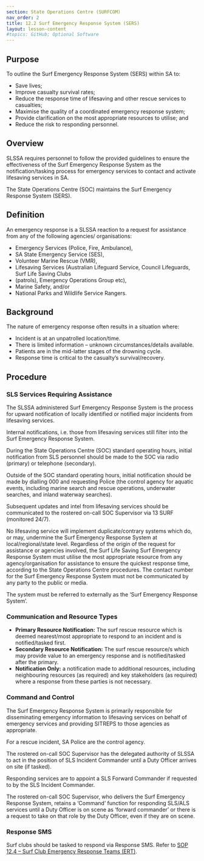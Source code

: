 ```yaml
---
section: State Operations Centre (SURFCOM)
nav_order: 2
title: 12.2 Surf Emergency Response System (SERS)
layout: lesson-content
#topics: GitHub; Optional Software
---
```


## Purpose

To outline the Surf Emergency Response System (SERS) within SA to:

- Save lives;
- Improve casualty survival rates;
- Reduce the response time of lifesaving and other rescue services to casualties;
- Maximise the quality of a coordinated emergency response system;
- Provide clarification on the most appropriate resources to utilise; and
- Reduce the risk to responding personnel.

## Overview

SLSSA requires personnel to follow the provided guidelines to ensure the effectiveness of the Surf Emergency Response System as the notification/tasking process for emergency services to contact and activate lifesaving services in SA.

The State Operations Centre (SOC) maintains the Surf Emergency Response System (SERS).

## Definition

An emergency response is a SLSSA reaction to a request for assistance from any of the following agencies/ organisations:

- Emergency Services (Police, Fire, Ambulance),
- SA State Emergency Service (SES),
- Volunteer Marine Rescue (VMR),
- Lifesaving Services (Australian Lifeguard Service, Council Lifeguards, Surf Life Saving Clubs
- (patrols), Emergency Operations Group etc),
- Marine Safety, and/or
- National Parks and Wildlife Service Rangers.

## Background

The nature of emergency response often results in a situation where:

- Incident is at an unpatrolled location/time.
- There is limited information – unknown circumstances/details available.
- Patients are in the mid-latter stages of the drowning cycle.
- Response time is critical to the casualty’s survival/recovery.

## Procedure

### SLS Services Requiring Assistance

The SLSSA administered Surf Emergency Response System is the process for upward notification of locally identified or notified major incidents from lifesaving services.

Internal notifications, i.e. those from lifesaving services still filter into the Surf Emergency Response System.

During the State Operations Centre (SOC) standard operating hours, initial notification from SLS personnel should be made to the SOC via radio (primary) or telephone (secondary).

Outside of the SOC standard operating hours, initial notification should be made by dialling 000 and requesting Police (the control agency for aquatic events, including marine search and rescue operations, underwater searches, and inland waterway searches).

Subsequent updates and intel from lifesaving services should be communicated to the rostered on-call SOC Supervisor via 13 SURF (monitored 24/7).

No lifesaving service will implement duplicate/contrary systems which do, or may, undermine the Surf Emergency Response System at local/regional/state level. Regardless of the origin of the request for assistance or agencies involved, the Surf Life Saving Surf Emergency Response System must utilise the most appropriate resource from any agency/organisation for assistance to ensure the quickest response time, according to the State Operations Centre procedures. The contact number for the Surf Emergency Response System must not be communicated by any party to the public or media.

The system must be referred to externally as the ‘Surf Emergency Response System’.

### Communication and Resource Types

- **Primary Resource Notification:** The surf rescue resource which is deemed nearest/most appropriate to respond to an incident and is notified/tasked first.
- **Secondary Resource Notification:** The surf rescue resource/s which may provide value to an emergency response and is notified/tasked after the primary.
- **Notification Only:** a notification made to additional resources, including neighbouring resources (as required) and key stakeholders (as required) where a response from these parties is not necessary.

### Command and Control

The Surf Emergency Response System is primarily responsible for disseminating emergency information to lifesaving services on behalf of emergency services and providing SITREPS to those agencies as appropriate.

For a rescue incident, SA Police are the control agency.

The rostered on-call SOC Supervisor has the delegated authority of SLSSA to act in the position of SLS Incident Commander until a Duty Officer arrives on site (if tasked).

Responding services are to appoint a SLS Forward Commander if requested to by the SLS Incident Commander.

The rostered on-call SOC Supervisor, who delivers the Surf Emergency Response System, retains a ‘Command’ function for responding SLS/ALS services until a Duty Officer is on scene as ‘forward commander’ or there is a request to take on that role by the Duty Officer, even if they are on scene.

### Response SMS

Surf clubs should be tasked to respond via Response SMS. Refer to [SOP 12.4 – Surf Club Emergency Response Teams (ERT)](../12-state-operations-centre-soc-surfcom/12.4-surf-club-emergency-response-teams-ert.md).
